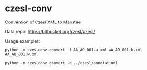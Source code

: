 # czesl-conv
Conversion of Czesl XML to Manatee

Data repo: https://bitbucket.org/czesl/czesl/

Usage examples:

`python -m czeslconv.convert -f AA_AO_001.a.xml AA_AO_001.b.xml AA_AO_001.w.xml`

`python -m czeslconv.convert -d ../czesl/annotation1`
